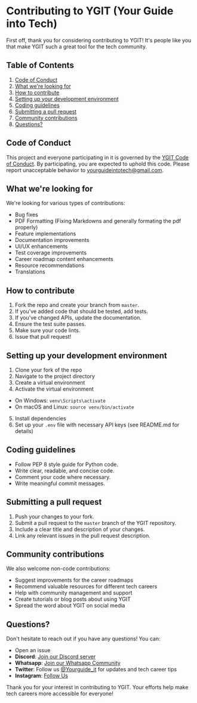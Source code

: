 # Contributing to YGIT (Your Guide into Tech)

First off, thank you for considering contributing to YGIT! It's people like you that make YGIT such a great tool for the tech community.

## Table of Contents
1. [Code of Conduct](#code-of-conduct)
2. [What we're looking for](#what-were-looking-for)
3. [How to contribute](#how-to-contribute)
4. [Setting up your development environment](#setting-up-your-development-environment)
5. [Coding guidelines](#coding-guidelines)
6. [Submitting a pull request](#submitting-a-pull-request)
7. [Community contributions](#community-contributions)
8. [Questions?](#questions)

## Code of Conduct

This project and everyone participating in it is governed by the [YGIT Code of Conduct](CODE_OF_CONDUCT.md). By participating, you are expected to uphold this code. Please report unacceptable behavior to [yourguideintotech@gmail.com](mailto:yourguideintotech@gmail.com]).

## What we're looking for

We're looking for various types of contributions:

- Bug fixes
- PDF Formatting (Fixing Markdowns and generally formating the pdf properly)
- Feature implementations
- Documentation improvements
- UI/UX enhancements
- Test coverage improvements
- Career roadmap content enhancements
- Resource recommendations
- Translations

## How to contribute

1. Fork the repo and create your branch from `master`.
2. If you've added code that should be tested, add tests.
3. If you've changed APIs, update the documentation.
4. Ensure the test suite passes.
5. Make sure your code lints.
6. Issue that pull request!

## Setting up your development environment

1. Clone your fork of the repo
2. Navigate to the project directory
3. Create a virtual environment
4. Activate the virtual environment
- On Windows: `venv\Scripts\activate`
- On macOS and Linux: `source venv/bin/activate`
5. Install dependencies
6. Set up your `.env` file with necessary API keys (see README.md for details)

## Coding guidelines

- Follow PEP 8 style guide for Python code.
- Write clear, readable, and concise code.
- Comment your code where necessary.
- Write meaningful commit messages.

## Submitting a pull request

1. Push your changes to your fork.
2. Submit a pull request to the `master` branch of the YGIT repository.
3. Include a clear title and description of your changes.
4. Link any relevant issues in the pull request description.

## Community contributions

We also welcome non-code contributions:

- Suggest improvements for the career roadmaps
- Recommend valuable resources for different tech careers
- Help with community management and support
- Create tutorials or blog posts about using YGIT
- Spread the word about YGIT on social media

## Questions?

Don't hesitate to reach out if you have any questions! You can:

- Open an issue
- **Discord**: [Join our Discord server](https://discord)
- **Whatsapp**: [Join our Whatsapp Community](https://chat.whatsapp.com/GLZMaTCaoq8B3nQbIigPCg)
- **Twitter**: Follow us [@Yourguide_it](https://x.com/Yourguide_it) for updates 
and tech career tips
- **Instagram**: [Follow Us](https://www.instagram.com/yourguide_it/)

Thank you for your interest in contributing to YGIT. Your efforts help make tech careers more accessible for everyone!